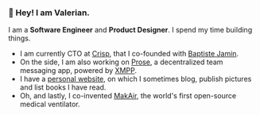 ### 👋 Hey! I am Valerian.

I am a **Software Engineer** and **Product Designer**. I spend my time building things.

- I am currently CTO at [Crisp](https://crisp.chat/), that I co-founded with [Baptiste Jamin](https://github.com/baptistejamin).
- On the side, I am also working on [Prose](https://prose.org/), a decentralized team messaging app, powered by [XMPP](https://xmpp.org/).
- I have a [personal website](https://valeriansaliou.name/), on which I sometimes blog, publish pictures and list books I have read.
- Oh, and lastly, I co-invented [MakAir](https://journal.valeriansaliou.name/makair-series-the-inception-of-an-open-source-ventilator-project/), the world's first open-source medical ventilator.
